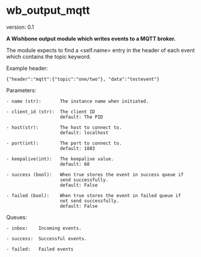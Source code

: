 wb_output_mqtt
==============

version: 0.1

**A Wishbone output module which writes events to a MQTT broker.**

The module expects to find a <self.name> entry in the header of each event
which contains the topic keyword.

Example header:

    {"header":"mqtt":{"topic":"one/two"}, "data":"testevent"}


Parameters:

    - name (str):       The instance name when initiated.

    - client_id (str):  The client ID
                        default: The PID

    - host(str):        The host to connect to.
                        default: localhost

    - port(int):        The port to connect to.
                        default: 1883

    - keepalive(int):   The keepalive value.
                        default: 60

    - success (bool):   When true stores the event in success queue if
                        send successfully.
                        default: False

    - failed (bool):    When true stores the event in failed queue if
                        not send successfully.
                        default: False


Queues:

    - inbox:    Incoming events.

    - success:  Successful events.

    - failed:   Failed events
